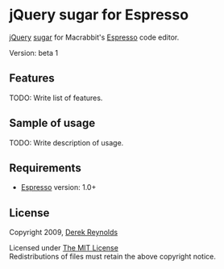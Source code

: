 # jQuery sugar for Espresso  #

[jQuery](http://jquery.com/) [sugar](http://macrabbit.com/espresso/extend/) for Macrabbit's [Espresso](http://macrabbit.com/espresso/) code editor.

Version: beta 1



## Features ##

TODO: Write list of features.


## Sample of usage ##

TODO: Write description of usage.



## Requirements ##

* [Espresso](http://macrabbit.com/espresso/) version: 1.0+


## License ##

Copyright 2009, [Derek Reynolds](https://github.com/derekr)

Licensed under [The MIT License](http://www.opensource.org/licenses/mit-license.php)<br/>
Redistributions of files must retain the above copyright notice.
